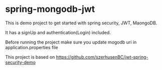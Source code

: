 # spring-mongodb-jwt

This is demo project to get started with spring security, JWT, MaongoDB.

It has a signUp and authentication(Login) included.

Before running the project make sure you update mogodb uri in application.properties file

This project is based on https://github.com/szerhusenBC/jwt-spring-security-demo
